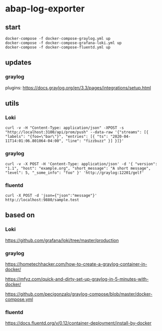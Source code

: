 # abap-log-exporter
## start

```
docker-compose -f docker-compose-graylog.yml up
docker-compose -f docker-compose-grafana-loki.yml up
docker-compose -f docker-compose-fluentd.yml up
```

## updates

### graylog

plugins: https://docs.graylog.org/en/3.3/pages/integrations/setup.html

## utils

### Loki

```
curl -v -H "Content-Type: application/json" -XPOST -s "http://localhost:3100/api/prom/push" --data-raw '{"streams": [{ "labels": "{foo=\"bar\"}", "entries": [{ "ts": "2020-04-11T14:01:06.801064-04:00", "line": "fizzbuzz" }] }]}'
```

### graylog

```
curl -v -X POST -H 'Content-Type: application/json' -d '{ "version": "1.1", "host": "example.org", "short_message": "A short message", "level": 5, "_some_info": "foo" }' 'http://graylog:12201/gelf'
```
### fluentd

```
curl -X POST -d 'json={"json":"message"}' http://localhost:9880/sample.test
```

## based on

### Loki

https://github.com/grafana/loki/tree/master/production

### graylog

https://hometechhacker.com/how-to-create-a-graylog-container-in-docker/

https://mfyz.com/quick-and-dirty-set-up-graylog-in-5-minutes-with-docker/

https://github.com/pecigonzalo/graylog-compose/blob/master/docker-compose.yml

### fluentd

https://docs.fluentd.org/v/0.12/container-deployment/install-by-docker
